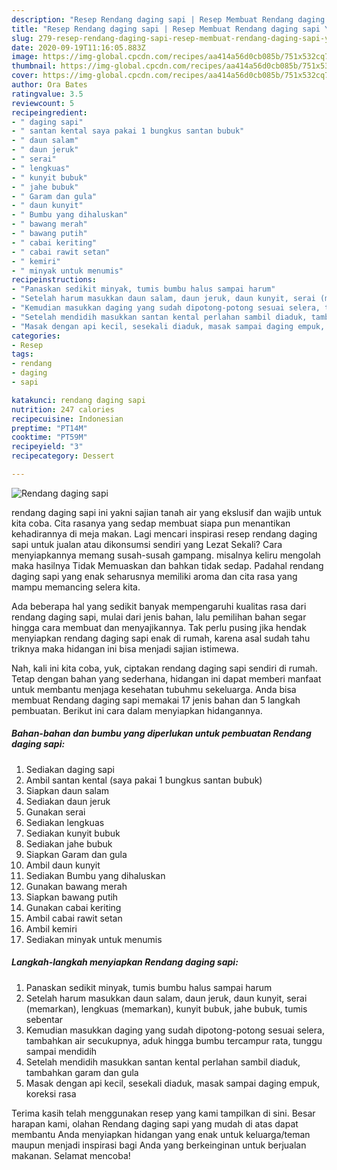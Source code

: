 ```yaml
---
description: "Resep Rendang daging sapi | Resep Membuat Rendang daging sapi Yang Enak Dan Mudah"
title: "Resep Rendang daging sapi | Resep Membuat Rendang daging sapi Yang Enak Dan Mudah"
slug: 279-resep-rendang-daging-sapi-resep-membuat-rendang-daging-sapi-yang-enak-dan-mudah
date: 2020-09-19T11:16:05.883Z
image: https://img-global.cpcdn.com/recipes/aa414a56d0cb085b/751x532cq70/rendang-daging-sapi-foto-resep-utama.jpg
thumbnail: https://img-global.cpcdn.com/recipes/aa414a56d0cb085b/751x532cq70/rendang-daging-sapi-foto-resep-utama.jpg
cover: https://img-global.cpcdn.com/recipes/aa414a56d0cb085b/751x532cq70/rendang-daging-sapi-foto-resep-utama.jpg
author: Ora Bates
ratingvalue: 3.5
reviewcount: 5
recipeingredient:
- " daging sapi"
- " santan kental saya pakai 1 bungkus santan bubuk"
- " daun salam"
- " daun jeruk"
- " serai"
- " lengkuas"
- " kunyit bubuk"
- " jahe bubuk"
- " Garam dan gula"
- " daun kunyit"
- " Bumbu yang dihaluskan"
- " bawang merah"
- " bawang putih"
- " cabai keriting"
- " cabai rawit setan"
- " kemiri"
- " minyak untuk menumis"
recipeinstructions:
- "Panaskan sedikit minyak, tumis bumbu halus sampai harum"
- "Setelah harum masukkan daun salam, daun jeruk, daun kunyit, serai (memarkan), lengkuas (memarkan), kunyit bubuk, jahe bubuk, tumis sebentar"
- "Kemudian masukkan daging yang sudah dipotong-potong sesuai selera, tambahkan air secukupnya, aduk hingga bumbu tercampur rata, tunggu sampai mendidih"
- "Setelah mendidih masukkan santan kental perlahan sambil diaduk, tambahkan garam dan gula"
- "Masak dengan api kecil, sesekali diaduk, masak sampai daging empuk, koreksi rasa"
categories:
- Resep
tags:
- rendang
- daging
- sapi

katakunci: rendang daging sapi 
nutrition: 247 calories
recipecuisine: Indonesian
preptime: "PT14M"
cooktime: "PT59M"
recipeyield: "3"
recipecategory: Dessert

---
```



![Rendang daging sapi](https://img-global.cpcdn.com/recipes/aa414a56d0cb085b/751x532cq70/rendang-daging-sapi-foto-resep-utama.jpg)


rendang daging sapi ini yakni sajian tanah air yang ekslusif dan wajib untuk kita coba. Cita rasanya yang sedap membuat siapa pun menantikan kehadirannya di meja makan.
Lagi mencari inspirasi resep rendang daging sapi untuk jualan atau dikonsumsi sendiri yang Lezat Sekali? Cara menyiapkannya memang susah-susah gampang. misalnya keliru mengolah maka hasilnya Tidak Memuaskan dan bahkan tidak sedap. Padahal rendang daging sapi yang enak seharusnya memiliki aroma dan cita rasa yang mampu memancing selera kita.



Ada beberapa hal yang sedikit banyak mempengaruhi kualitas rasa dari rendang daging sapi, mulai dari jenis bahan, lalu pemilihan bahan segar hingga cara membuat dan menyajikannya. Tak perlu pusing jika hendak menyiapkan rendang daging sapi enak di rumah, karena asal sudah tahu triknya maka hidangan ini bisa menjadi sajian istimewa.


Nah, kali ini kita coba, yuk, ciptakan rendang daging sapi sendiri di rumah. Tetap dengan bahan yang sederhana, hidangan ini dapat memberi manfaat untuk membantu menjaga kesehatan tubuhmu sekeluarga. Anda bisa membuat Rendang daging sapi memakai 17 jenis bahan dan 5 langkah pembuatan. Berikut ini cara dalam menyiapkan hidangannya.

<!--inarticleads1-->

##### Bahan-bahan dan bumbu yang diperlukan untuk pembuatan Rendang daging sapi:

1. Sediakan  daging sapi
1. Ambil  santan kental (saya pakai 1 bungkus santan bubuk)
1. Siapkan  daun salam
1. Sediakan  daun jeruk
1. Gunakan  serai
1. Sediakan  lengkuas
1. Sediakan  kunyit bubuk
1. Sediakan  jahe bubuk
1. Siapkan  Garam dan gula
1. Ambil  daun kunyit
1. Sediakan  Bumbu yang dihaluskan
1. Gunakan  bawang merah
1. Siapkan  bawang putih
1. Gunakan  cabai keriting
1. Ambil  cabai rawit setan
1. Ambil  kemiri
1. Sediakan  minyak untuk menumis




<!--inarticleads2-->

##### Langkah-langkah menyiapkan Rendang daging sapi:

1. Panaskan sedikit minyak, tumis bumbu halus sampai harum
1. Setelah harum masukkan daun salam, daun jeruk, daun kunyit, serai (memarkan), lengkuas (memarkan), kunyit bubuk, jahe bubuk, tumis sebentar
1. Kemudian masukkan daging yang sudah dipotong-potong sesuai selera, tambahkan air secukupnya, aduk hingga bumbu tercampur rata, tunggu sampai mendidih
1. Setelah mendidih masukkan santan kental perlahan sambil diaduk, tambahkan garam dan gula
1. Masak dengan api kecil, sesekali diaduk, masak sampai daging empuk, koreksi rasa




Terima kasih telah menggunakan resep yang kami tampilkan di sini. Besar harapan kami, olahan Rendang daging sapi yang mudah di atas dapat membantu Anda menyiapkan hidangan yang enak untuk keluarga/teman maupun menjadi inspirasi bagi Anda yang berkeinginan untuk berjualan makanan. Selamat mencoba!
